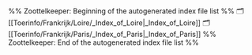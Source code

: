%% Zoottelkeeper: Beginning of the autogenerated index file list  %%
🗂️ [[Toerinfo/Frankrijk/Loire/_Index_of_Loire|_Index_of_Loire]]
🗂️ [[Toerinfo/Frankrijk/Paris/_Index_of_Paris|_Index_of_Paris]]
%% Zoottelkeeper: End of the autogenerated index file list  %%
